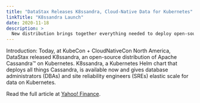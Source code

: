 ```yaml
---
title: "DataStax Releases K8ssandra, Cloud-Native Data for Kubernetes"
linkTitle: "K8ssandra Launch"
date: 2020-11-18
description: >
  New distribution brings together everything needed to deploy open-source Apache Cassandra™ on Kubernetes in one place.
---
```


Introduction: Today, at KubeCon + CloudNativeCon North America, DataStax released K8ssandra, an open-source distribution of Apache Cassandra™ on Kubernetes. K8ssandra, a Kubernetes Helm chart that deploys all things Cassandra, is available now and gives database administrators (DBAs) and site reliability engineers (SREs) elastic scale for data on Kubernetes.

Read the full article at [Yahoo! Finance](https://finance.yahoo.com/news/datastax-releases-k8ssandra-cloud-native-130000391.html).


